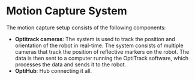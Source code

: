# Motion Capture System


The motion capture setup consists of the following components:

- **Optitrack cameras**: The system is used to track the position and orientation of the robot in real-time. The system consists of multiple cameras that track the position of reflective markers on the robot. The data is then sent to a computer running the OptiTrack software, which processes the data and sends it to the robot.
- **OptiHub**: Hub connecting it all.
